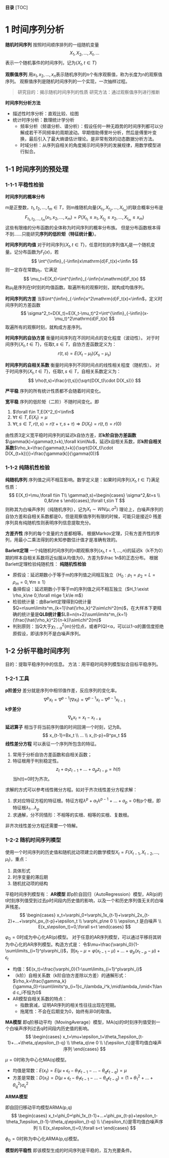 **目录**
 [TOC]


# 1 时间序列分析

**随机时间序列**
按照时间顺序排列的一组随机变量
$$
X_1, X_2, ..., X_t,...
$$
表示一个随机事件的时间序列，记为$\{X_t, t\in T\}$


**观察值序列**
用$x_1, x_2, ..., x_n$表示随机序列的n个有序观察值，称为长度为n的观察值序列。
观察值序列是随机时间序列的一个实现，一次抽样过程。

> 研究目的：揭示随机时间序列的性质
> 研究方法：通过观察值序列进行推断

**时间序列分析方法**
- 描述性时序分析：直观比较、绘图
- 统计时序分析：数理统计学分析
  - 频率分析（频谱分析、谱分析）：假设任何一种无趋势的时间序列都可以分解成若干不同频率的周期波动。早期借助傅里叶分析，然后是傅里叶变换，最后引入了最大熵谱估计理论。是非常有效的动态数据分析方法。
  - 时域分析：从序列自相关的角度揭示时间序列的发展规律，用数学模型进行拟合。

## 1-1 时间序列的预处理
### 1-1-1 平稳性检验

**时间序列的概率分布**

m是正整数，$t_1,t_2,...,t_m\in T$，则m维随机向量$(X_{t_1},X_{t_2},...,X_{t_m})$的联合概率分布是
$$
F_{t_1,t_2,...,t_m}(x_1,x_2,...,x_m)=P(X_{t_1}\le x_1,X_{t_2}\le x_2,...,X_{t_m}\le x_m)
$$
这些有限维的分布函数的全体称为时间序列的概率分布族。
但是分布函数根本得不到……只能研究**序列的低阶矩（特征统计量）**。

**时间序列的均值**
对于时间序列$\{X_t, t\in T\}$，任意时刻的序列值$X_t$是一个随机变量。记分布函数为$F_t(x)$，若
$$
\int^{\infin}_{-\infin}x\mathrm{d}F_t(x)<\infin
$$
则一定存在常数$\mu_t$，它满足
$$
\mu_t=E(X_t)=\int^{\infin}_{-\infin}x\mathrm{d}F_t(x)
$$
称$\mu_t$是序列在t时刻的均值函数。取遍所有的观察时刻，就构成均值序列。

**时间序列的方差**
当$\int^{\infin}_{-\infin}x^2\mathrm{d}F_t(x)<\infin$，定义时间序列的方差函数
$$
\sigma^2_t=D(X_t)=E(X_t-\mu_t)^2=\int^{\infin}_{-\infin}(x-\mu_t)^2\mathrm{d}F_t(x)
$$
取遍所有的观察时刻，就构成方差序列。

**时间序列的自协方差**
衡量时间序列在不同时间点的变化程度（波动性）。
对于时间序列$\{X_t, t\in T\}$，任取$t,s\in T$，自协方差函数定义为：
$$
r(t,s)=E(X_t-\mu_t)(X_s-\mu_s)
$$

**时间序列的自相关系数**
衡量时间序列不同时间点的线性相关程度（随机性）。
对于时间序列$\{X_t, t\in T\}$，任取$t,s\in T$，自相关系数定义为：
$$
\rho(t,s)=\frac{r(t,s)}{\sqrt{D(X_t)\cdot D(X_s)}}
$$

**严平稳**
序列的所有统计性质都不会随着时间变化。

**宽平稳**
序列的低阶矩（二阶）不随时间变化。即
1. $\forall t\in T,E(X^2_t)<\infin$
2. $\forall t\in T,E(X_t)=\mu$
3. $\forall t,s\in T,r(t,s)=r(t+\tau,s+\tau)\Rightarrow D(X_t)=r(t,t)=r(0)$

由性质3定义宽平稳时间序列的延迟k自协方差，即**k阶自协方差函数**$\gamma(k)=\gamma(t,t+k),\forall k\in\Nu$，延迟k自相关系数，即**k阶自相关系数**$\rho_k=\frac{\gamma(t,t+k)}{\sqrt{D(X_t)\cdot D(X_{t+k})}}=\frac{\gamma(k)}{\gamma(0)}$
### 1-1-2 纯随机性检验

**纯随机序列**
序列值之间不相互影响。数学定义是：如果时间序列$\{X_t, t\in T\}$满足性质：
$$
E(X_t)=\mu,\forall t\in T\\
\gamma(t,s)=\begin{cases}
    \sigma^2,&t=s \\
    0,&t\ne s
\end{cases},\forall t,s\in T
$$
则称其为白噪声序列（纯随机序列），记为$X_t\sim WN(\mu,\sigma^2)$
理论上，白噪声序列的自协方差和自相关系数都是0，但是观察值序列有限的时候，可能只是接近0
残差序列具有纯随机性则表明序列信息提取充分。

**方差齐性**
序列的每个变量的方差都相等。
根据Markov定理，只有方差齐性的序列，用最小二乘法得到的未知参数估计值才是准确有效的。

**Barlett定理**
一个纯随机时间序列的n期观察序列$\{x_t,t=1,...,n\}$的延迟k（k不为0）期的样本自相关系数将近似服从均值为0，方差为$\frac 1n$的正态分布。
根据Barlett定理检验纯随机性：
**纯随机性检验**
- 原假设：延迟期数小于等于m的序列值之间相互独立（$H_0:\rho_1=\rho_2=L=\rho_m=0,\forall m\ge 1$）
- 备择假设：延迟期数小于等于m的序列值之间不相互独立（$H_1:\exist \rho_k\ne 0,\forall m\ge 1,k\le m$）
- 检验统计量：由Barlett定理得到Q统计量$Q=n\sum\limits^m_{k=1}\hat{\rho_k}^2\sim\chi^2(m)$，在大样本下更精确的统计量是**QLB统计量**$LB=n(n+2)\sum\limits^m_{k=1}(\frac{\hat{\rho_k}^2}{n-k})\sim\chi^2(m)$
- 判别原则：当Q大于$\chi_{1-\alpha}^2(m)$分位点，或者P(Q)<α，可以以1-α的置信度拒绝原假设，即该序列不是白噪声序列。

## 1-2 分析平稳时间序列
目的：提取平稳序列中的信息。
方法：用平稳时间序列模型拟合目标平稳序列。
### 1-2-1 工具
**p阶差分**
差分就是序列中相邻值作差，反应序列的变化率。
$$
\nabla^px_t=\nabla^{p-1}(\nabla x_t)=\nabla^{p-1}x_t-\nabla^{p-1}x_{t-1}
$$
**k步差分**
$$
\nabla_kx_t=x_t-x_{t-k}
$$
**延迟算子**
相当于将当前序列值的时间回溯一个时刻，记为B。
$$
x_{t-1}=Bx_t \\
... \\
x_{t-p}=B^px_t
$$
**线性差分方程**
可以表征一个序列所包含的特征。
1. 常用于分析自协方差函数和自相关函数；
2. 特征根用于判别稳定性。
$$
z_t+a_1z_{t-1}+...+a_pz_{t-p}=h(t)
$$
当h(t)=0时为齐次。

求解的方式可以参考线性微分方程。如对于齐次线性差分方程求解：
1. 求对应特征方程的特征根。特征方程$\lambda^p+a_1\lambda^{p-1}+...+a_p=0$有p个根，即特征根$\lambda_1...\lambda_p$
2. 求通解，分不同情形：不相等的实根、相等的实根、复数根。

非齐次线性差分方程还需要一个特解。

### 1-2-2 随机时间序列模型
使用一个时间序列的历史值和随机扰动项建立的数学模型$X_t=F(X_{t-1},X_{t-2},...,\mu_t)$，重点：
1. 具体形式
2. 时序变量的滞后期
3. 随机扰动项的结构

平稳时间序列模型有：
**AR模型**
即p阶自回归（AutoRegression）模型，AR(p)的t时刻序列值受到过去p时间段内历史值的影响，以及一个和历史序列值无关的白噪声残差。
$$
\begin{cases}
    x_t=\varphi_0+\varphi_1x_{t-1}+\varphi_2x_{t-2}+...+\varphi_px_{t-p}+\epsilon_t \\
    \varphi_p\ne 0 \\
    \epsilon_t 是白噪声 \\
    E(x_s\epsilon_t)=0,\forall s<t
\end{cases}
$$

$\varphi_0=0$时成为中心化AR(p)模型。
对于任意的AR序列模型，可以通过平移将其转为中心化的AR序列模型。构造方式是：
令$\mu=\frac{\varphi_0}{1-\sum\limits_{i=1}^p\varphi_i}$，则$x_t-\mu=\varphi(x_{t-1}-\mu)+...+\varphi_p(x_{t-p}-\mu)+\epsilon_t$
- 均值：$E(x_t)=\frac{\varphi_0}{1-\sum\limits_{i=1}^p\varphi_i}$
- （k阶）自相关系数（k阶自协方差除以方差）的通解形式：$\rho_k=\frac{\gamma_k}{\gamma_0}=\sum\limits^p_{i=1}c_i\lambda_i^k,\mid\lambda_i\mid<1\land c_i不恒为0$
- AR模型自相关系数的特点：
  - 指数衰减，证明AR序列的相关性往往出现在短期。
  - 拖尾性：不会在后期变为0，始终有非0的取值。


**MA模型**
即q阶移动平均（MovingAverage）模型，MA(q)的t时刻序列值受到一个白噪声序列过去q时间段内历史值的影响。
$$
\begin{cases}
    x_t=\mu+\epsilon_t+\theta_1\epsilon_{t-1}+...+\theta_q\epsilon_{t-q} \\
    \theta_q\ne 0 \\
    \{\epsilon_t\}是零均值白噪声序列 
\end{cases}
$$

$\mu=0$时称为中心化MA(q)模型。
- 均值是常数：$E(x_t)=E(\mu+\epsilon_t-\theta_1\epsilon_{t-1}-...-\theta_q\epsilon_{t-q})=\mu$
- 方差是常数：$D(x_t)=D(\mu+\epsilon_t-\theta_1\epsilon_{t-1}-...-\theta_q\epsilon_{t-q})=(1+\theta_1^2+...+\theta_q^2)\sigma^2_\epsilon$

**ARMA模型**

即自回归移动平均模型ARMA(p,q)
$$
\begin{cases}
  x_t=\phi_0+\phi_1x_{t-1}+...+\phi_px_{t-p}+\epsilon_t-\theta_1\epsilon_{t-1}-\theta_q\epsilon_{t-q} \\
  \{\epsilon_t\}是零均值白噪声序列 \\
  E(x_s\epsilon_t)=0,\forall s<t
\end{cases}
$$

$\phi_0=0$时称为中心化ARMA(p,q)模型。

**模型的平稳性**
即该模型生成的时间序列是平稳的，互为充要条件。

